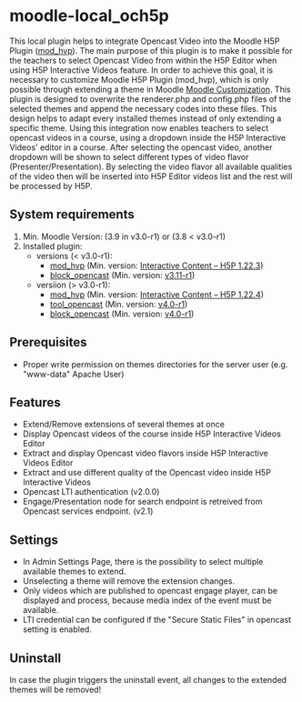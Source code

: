 moodle-local_och5p
=====================
This local plugin helps to integrate Opencast Video into the Moodle H5P Plugin (<a href="https://moodle.org/plugins/mod_hvp">mod_hvp</a>).
The main purpose of this plugin is to make it possible for the teachers to select Opencast Video from within the H5P Editor when using H5P Interactive Videos feature.
In order to achieve this goal, it is necessary to customize Moodle H5P Plugin (mod_hvp), which is only possible through extending a theme in Moodle <a href="https://h5p.org/moodle-customization">Moodle Customization</a>.
This plugin is designed to overwrite the renderer.php and config.php files of the selected themes and append the necessary codes into these files. This design helps to adapt every installed themes instead of only extending a specific theme.
Using this integration now enables teachers to select opencast videos in a course, using a dropdown inside the H5P Interactive Videos' editor in a course. After selecting the opencast video, another dropdown will be shown to select different types of video flavor (Presenter/Presentation). By selecting the video flavor all available qualities of the video then will be inserted into H5P Editor videos list and the rest will be processed by H5P.

System requirements
------------------
1. Min. Moodle Version: (3.9 in v3.0-r1) or (3.8 < v3.0-r1)
2. Installed plugin:
   - versions (< v3.0-r1):
      - <a href="https://moodle.org/plugins/mod_hvp">mod_hvp</a> (Min. version: <a href="https://moodle.org/plugins/mod_hvp/1.22.3/24438">Interactive Content – H5P 1.22.3</a>)
      - <a href="https://github.com/Opencast-Moodle/moodle-block_opencast">block_opencast</a> (Min. version: <a href="https://github.com/Opencast-Moodle/moodle-block_opencast/releases/tag/v3.11-r1">v3.11-r1</a>)
   - versiion (> v3.0-r1):
      - <a href="https://moodle.org/plugins/mod_hvp">mod_hvp</a> (Min. version: <a href="https://moodle.org/plugins/mod_hvp/1.22.4/25878">Interactive Content – H5P 1.22.4</a>)
      - <a href="https://github.com/Opencast-Moodle/moodle-tool_opencast">tool_opencast</a> (Min. version: <a href="https://github.com/Opencast-Moodle/moodle-tool_opencast/releases/tag/v4.0-r1">v4.0-r1</a>)
      - <a href="https://github.com/Opencast-Moodle/moodle-block_opencast">block_opencast</a> (Min. version: <a href="https://github.com/Opencast-Moodle/moodle-block_opencast/releases/tag/v4.0-r1">v4.0-r1</a>)

Prerequisites
------------------
* Proper write permission on themes directories for the server user (e.g. "www-data" Apache User)

Features
------------------
* Extend/Remove extensions of several themes at once
* Display Opencast videos of the course inside H5P Interactive Videos Editor
* Extract and display Opencast video flavors inside H5P Interactive Videos Editor
* Extract and use different quality of the Opencast video inside H5P Interactive Videos
* Opencast LTI authentication (v2.0.0)
* Engage/Presentation node for search endpoint is retreived from Opencast services endpoint. (v2.1)

Settings
------------------
* In Admin Settings Page, there is the possibility to select multiple available themes to extend.
* Unselecting a theme will remove the extension changes.
* Only videos which are published to opencast engage player, can be displayed and process, because media index of the event must be available.
* LTI credential can be configured if the "Secure Static Files" in opencast setting is enabled.

Uninstall
------------------
In case the plugin triggers the uninstall event, all changes to the extended themes will be removed!
